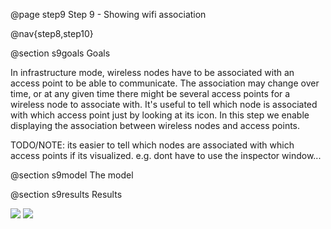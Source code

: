 @page step9 Step 9 - Showing wifi association

@nav{step8,step10}

@section s9goals Goals

In infrastructure mode, wireless nodes have to be associated with an access point to be able to communicate.
The association may change over time, or at any given time there might be several access points for a
wireless node to associate with. It's useful to tell which node is associated with which access point just by looking at its icon.
In this step we enable displaying the association between wireless nodes and access points.

TODO/NOTE: its easier to tell which nodes are associated with which access points if its visualized. e.g. dont have to use the inspector window...

@section s9model The model
<!--
The pedestrians are in the access point's communication range, so they can associate with that.

In the ini file we need to set only the <tt>Ieee80211Visualizer</tt>'s parameters.
This visualizer will display us information about the association.
We can set which nodes and which interfaces are considered, like at <tt>InterfaceTableVisualizer</tt>.

Here is the appropriate configuration:

@dontinclude omnetpp.ini
@skipline [Config Visualization07]
@until ####
-->
@section s9results Results

<img src="step09_wifi_assoc_2d.gif">
<img src="step7_result2.gif">
<!--
In Module view mode we can monitor the association process, we see all messages between the nodes.
When a pedestrian send an <tt>Assoc</tt> message, the access point in its communication range receive that, and a signal sign appear above the access point.
In response to this <tt>Assoc</tt> message, the access point reply with an <tt>AssocResp-</tt> message.
If the association is successful it's <tt>AssocResp-OK</tt> and a signal sign appear above that pedestrian who wants to associate with the access point.

In 3D view mode as a result of the association process the signal sing appears above the appropriate network node.
-->

Sources: @ref omnetpp.ini, @ref VisualizationNetworks.ned

